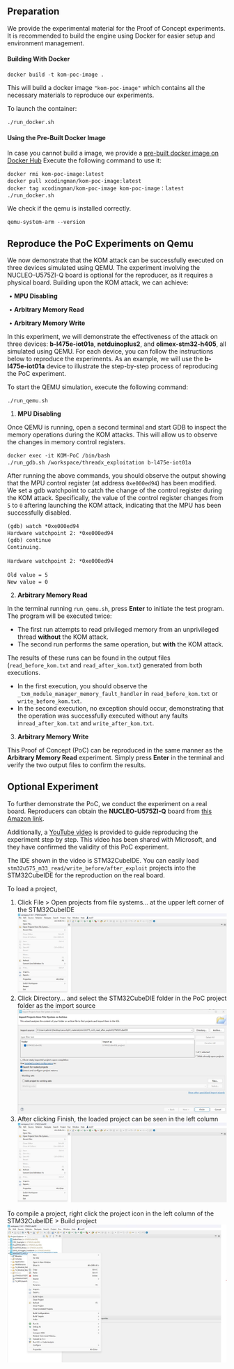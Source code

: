 ## Preparation

We provide the experimental material for the Proof of Concept experiments. It is recommended to build the engine using Docker for easier setup and environment management. 

#### Building With Docker
```
docker build -t kom-poc-image .
```

This will build a docker image `"kom-poc-image"` which contains all the necessary materials to reproduce our experiments.

To launch the container:

```
./run_docker.sh
```

#### Using the Pre-Built Docker Image
In case you cannot build a image, we provide a [pre-built docker image on Docker Hub](https://hub.docker.com/repository/docker/xcodingman/kom-poc-image/general) Execute the following command to use it:

```
docker rmi kom-poc-image:latest
docker pull xcodingman/kom-poc-image:latest
docker tag xcodingman/kom-poc-image kom-poc-image：latest
./run_docker.sh
```

We check if the qemu is installed correctly.

```
qemu-system-arm --version
```

## Reproduce the PoC Experiments on Qemu

We now demonstrate that the KOM attack can be successfully executed on three devices simulated using QEMU. The experiment involving the NUCLEO-U575ZI-Q board is optional for the reproducer, as it requires a physical board. Building upon the KOM attack, we can achieve:

​	•	**MPU Disabling**

​	•	**Arbitrary Memory Read**

​	•	**Arbitrary Memory Write**

In this experiment, we will demonstrate the effectiveness of the attack on three devices: **b-l475e-iot01a**, **netduinoplus2**, and **olimex-stm32-h405**, all simulated using QEMU. For each device, you can follow the instructions below to reproduce the experiments. As an example, we will use the **b-l475e-iot01a** device to illustrate the step-by-step process of reproducing the PoC experiment.

To start the QEMU simulation, execute the following command:

```shell
./run_qemu.sh
```

1. **MPU Disabling**

Once QEMU is running, open a second terminal and start GDB to inspect the memory operations during the KOM attacks. This will allow us to observe the changes in memory control registers.

```shell
docker exec -it KOM-PoC /bin/bash
./run_gdb.sh /workspace/threadx_exploitation b-l475e-iot01a
```

After running the above commands, you should observe the output showing that the MPU control register (at address `0xe000ed94`) has been modified. We set a gdb watchpoint to catch the change of the control register during the KOM attack. Specifically, the value of the control register changes from `5` to `0` aftering launching the KOM attack, indicating that the MPU has been successfully disabled.

```
(gdb) watch *0xe000ed94
Hardware watchpoint 2: *0xe000ed94
(gdb) continue
Continuing.

Hardware watchpoint 2: *0xe000ed94

Old value = 5
New value = 0 
```

2. **Arbitrary Memory Read**

In the terminal running `run_qemu.sh`, press **Enter** to initiate the test program. The program will be executed twice:

- The first run attempts to read privileged memory from an unprivileged thread **without** the KOM attack.
- The second run performs the same operation, but **with** the KOM attack.

The results of these runs can be found in the output files (`read_before_kom.txt` and `read_after_kom.txt`) generated from both executions.

- In the first execution, you should observe the `_txm_module_manager_memory_fault_handler` in `read_before_kom.txt` or `write_before_kom.txt`.
- In the second execution, no exception should occur, demonstrating that the operation was successfully executed without any faults in`read_after_kom.txt` and `write_after_kom.txt`.

3. **Arbitrary Memory Write**

This Proof of Concept (PoC) can be reproduced in the same manner as the **Arbitrary Memory Read** experiment. Simply press **Enter** in the terminal and verify the two output files to confirm the results.

## Optional Experiment

To further demonstrate the PoC, we conduct the experiment on a real board. Reproducers can obtain the **NUCLEO-U575ZI-Q** board from [this Amazon link](https://www.amazon.in/Robotism-NUCLEO-U575ZI-Q-Development-board/dp/B0BD1LTSSD).

Additionally, a [YouTube video](https://youtu.be/dr2qib8wsiA) is provided to guide reproducing the experiment step by step. This video has been shared with Microsoft, and they have confirmed the validity of this PoC experiment.

The IDE shown in the video is STM32CubeIDE. You can easily load `stm32u575_m33_read/write_before/after_exploit` projects into the STM32CubeIDE for the reproduction on the real board. 

To load a project,
1. Click File > Open projects from file systems... at the upper left corner of the STM32CubeIDE
![open](./images/open.jpg)
2. Click Directory... and select the STM32CubeDIE folder in the PoC project folder as the import source
![select](./images/select.jpg)
3. After clicking Finish, the loaded project can be seen in the left column
![finish](./images/open.jpg)

To compile a project, right click the project icon in the left column of the STM32CubeIDE > Build project
![compile](./images/compile.jpg)



